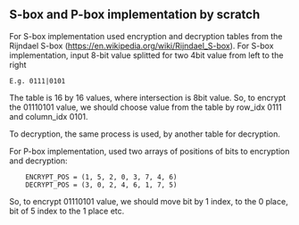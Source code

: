 ## S-box and P-box implementation by scratch

For S-box implementation used encryption and decryption tables from the Rijndael S-box (https://en.wikipedia.org/wiki/Rijndael_S-box).
For S-box implementation, input 8-bit value splitted for two 4bit value from left to the right
```
E.g. 0111|0101
```
The table is 16 by 16 values, where intersection is 8bit value.
So, to encrypt the 01110101 value, we should choose value from the table by row_idx 0111 and column_idx 0101.

To decryption, the same process is used, by another table for decryption.

For P-box implementation, used two arrays of positions of bits to encryption and decryption:
```
    ENCRYPT_POS = (1, 5, 2, 0, 3, 7, 4, 6)
    DECRYPT_POS = (3, 0, 2, 4, 6, 1, 7, 5)
```
So, to encrypt 01110101 value, we should move bit by 1 index, to the 0 place, bit of 5 index to the 1 place etc.
